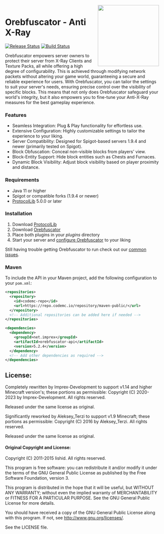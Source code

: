 <img align="right" src="https://user-images.githubusercontent.com/8127996/90168671-bb49c780-dd9d-11ea-989d-479f8c1f3ea3.png" height="200" width="200">

# Orebfuscator - Anti X-Ray
[![Release Status](https://github.com/Imprex-Development/Orebfuscator/workflows/Releases/badge.svg)](https://github.com/Imprex-Development/Orebfuscator/releases/latest) [![Build Status](https://github.com/Imprex-Development/Orebfuscator/workflows/Build/badge.svg)](https://github.com/Imprex-Development/Orebfuscator/actions?query=workflow%3ABuild)

Orebfuscator empowers server owners to protect their server from X-Ray Clients and Texture Packs, all while offering a high degree of configurability. This is achieved through modifying network packets without altering your game world, guaranteeing a secure and reliable experience for users. With Orebfuscator, you can tailor the settings to suit your server's needs, ensuring precise control over the visibility of specific blocks. This means that not only does Orebfuscator safeguard your world's integrity, but it also empowers you to fine-tune your Anti-X-Ray measures for the best gameplay experience.

### Features
* Seamless Integration: Plug & Play functionality for effortless use.
* Extensive Configuration: Highly customizable settings to tailor the experience to your liking.
* Server Compatibility: Designed for Spigot-based servers 1.9.4 and newer (primarily tested on Spigot).
* Block Obfuscation: Conceal non-visible blocks from players' view.
* Block-Entity Support: Hide block entities such as Chests and Furnaces.
* Dynamic Block Visibility: Adjust block visibility based on player proximity and distance.

### Requirements
* Java 11 or higher
* Spigot or compatible forks (1.9.4 or newer)
* [ProtocolLib](https://www.spigotmc.org/resources/protocollib.1997) 5.0.0 or later

### Installation
1. Download [ProtocolLib](https://github.com/dmulloy2/ProtocolLib/releases)
2. Download [Orebfuscator](https://github.com/Imprex-Development/Orebfuscator/releases)
3. Place both plugins in your _plugins_ directory
4. Start your server and [configure Orebfuscator](https://github.com/Imprex-Development/Orebfuscator/wiki/Config) to your liking

Still having trouble getting Orebfuscator to run check out our [common issues](https://github.com/Imprex-Development/Orebfuscator/wiki/Common-Issues).

### Maven

To include the API in your Maven project, add the following configuration to your `pom.xml`:

```xml
<repositories>
  <repository>
    <id>codemc-repo</id>
    <url>https://repo.codemc.io/repository/maven-public/</url>
  </repository>
  <!-- Additional repositories can be added here if needed -->
</repositories>

<dependencies>
  <dependency>
    <groupId>net.imprex</groupId>
    <artifactId>orebfuscator-api</artifactId>
    <version>5.2.4</version>
  </dependency>
  <!-- Add other dependencies as required -->
</dependencies>
```

## License:

Completely rewritten by Imprex-Development to support v1.14 and higher Minecraft version's; these portions as permissible:
Copyright (C) 2020-2023 by Imprex-Development. All rights reserved.

Released under the same license as original.

Significantly reworked by Aleksey_Terzi to support v1.9 Minecraft; these portions as permissible:
Copyright (C) 2016 by Aleksey_Terzi. All rights reserved.

Released under the same license as original.

#### Original Copyright and License:

Copyright (C) 2011-2015 lishid.  All rights reserved.

This program is free software: you can redistribute it and/or modify
it under the terms of the GNU General Public License as published by
the Free Software Foundation,  version 3.

This program is distributed in the hope that it will be useful,
but WITHOUT ANY WARRANTY; without even the implied warranty of
MERCHANTABILITY or FITNESS FOR A PARTICULAR PURPOSE.  See the
GNU General Public License for more details.

You should have received a copy of the GNU General Public License
along with this program. If not, see <http://www.gnu.org/licenses/>.

See the LICENSE file.
